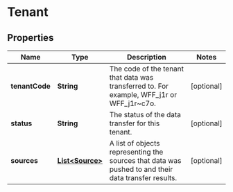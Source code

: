 

# Tenant


## Properties

| Name | Type | Description | Notes |
|------------ | ------------- | ------------- | -------------|
|**tenantCode** | **String** | The code of the tenant that data was transferred to. For example, WFF_j1r or WFF_j1r~c7o. |  [optional] |
|**status** | **String** | The status of the data transfer for this tenant. |  [optional] |
|**sources** | [**List&lt;Source&gt;**](Source.md) | A list of objects representing the sources that data was pushed to and their data transfer results. |  [optional] |



